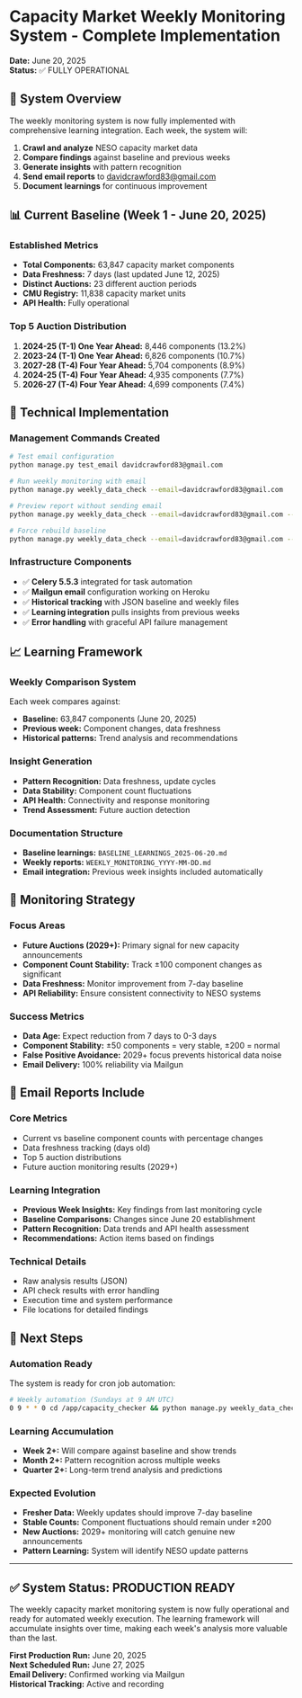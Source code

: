 # Capacity Market Weekly Monitoring System - Complete Implementation

**Date:** June 20, 2025  
**Status:** ✅ FULLY OPERATIONAL

## 🎯 System Overview

The weekly monitoring system is now fully implemented with comprehensive learning integration. Each week, the system will:

1. **Crawl and analyze** NESO capacity market data
2. **Compare findings** against baseline and previous weeks  
3. **Generate insights** with pattern recognition
4. **Send email reports** to davidcrawford83@gmail.com
5. **Document learnings** for continuous improvement

## 📊 Current Baseline (Week 1 - June 20, 2025)

### Established Metrics
- **Total Components:** 63,847 capacity market components
- **Data Freshness:** 7 days (last updated June 12, 2025)
- **Distinct Auctions:** 23 different auction periods
- **CMU Registry:** 11,838 capacity market units
- **API Health:** Fully operational

### Top 5 Auction Distribution
1. **2024-25 (T-1) One Year Ahead:** 8,446 components (13.2%)
2. **2023-24 (T-1) One Year Ahead:** 6,826 components (10.7%)
3. **2027-28 (T-4) Four Year Ahead:** 5,704 components (8.9%)
4. **2024-25 (T-4) Four Year Ahead:** 4,935 components (7.7%)
5. **2026-27 (T-4) Four Year Ahead:** 4,699 components (7.4%)

## 🔧 Technical Implementation

### Management Commands Created
```bash
# Test email configuration
python manage.py test_email davidcrawford83@gmail.com

# Run weekly monitoring with email
python manage.py weekly_data_check --email=davidcrawford83@gmail.com

# Preview report without sending email
python manage.py weekly_data_check --email=davidcrawford83@gmail.com --dry-run

# Force rebuild baseline
python manage.py weekly_data_check --email=davidcrawford83@gmail.com --force-rebuild
```

### Infrastructure Components
- ✅ **Celery 5.5.3** integrated for task automation
- ✅ **Mailgun email** configuration working on Heroku
- ✅ **Historical tracking** with JSON baseline and weekly files
- ✅ **Learning integration** pulls insights from previous weeks
- ✅ **Error handling** with graceful API failure management

## 📈 Learning Framework

### Weekly Comparison System
Each week compares against:
- **Baseline:** 63,847 components (June 20, 2025)
- **Previous week:** Component changes, data freshness
- **Historical patterns:** Trend analysis and recommendations

### Insight Generation
- **Pattern Recognition:** Data freshness, update cycles
- **Data Stability:** Component count fluctuations
- **API Health:** Connectivity and response monitoring
- **Trend Assessment:** Future auction detection

### Documentation Structure
- **Baseline learnings:** `BASELINE_LEARNINGS_2025-06-20.md`
- **Weekly reports:** `WEEKLY_MONITORING_YYYY-MM-DD.md`
- **Email integration:** Previous week insights included automatically

## 🎯 Monitoring Strategy

### Focus Areas
- **Future Auctions (2029+):** Primary signal for new capacity announcements
- **Component Count Stability:** Track ±100 component changes as significant
- **Data Freshness:** Monitor improvement from 7-day baseline
- **API Reliability:** Ensure consistent connectivity to NESO systems

### Success Metrics
- **Data Age:** Expect reduction from 7 days to 0-3 days
- **Component Stability:** ±50 components = very stable, ±200 = normal
- **False Positive Avoidance:** 2029+ focus prevents historical data noise
- **Email Delivery:** 100% reliability via Mailgun

## 📧 Email Reports Include

### Core Metrics
- Current vs baseline component counts with percentage changes
- Data freshness tracking (days old)
- Top 5 auction distributions
- Future auction monitoring results (2029+)

### Learning Integration
- **Previous Week Insights:** Key findings from last monitoring cycle
- **Baseline Comparisons:** Changes since June 20 establishment
- **Pattern Recognition:** Data trends and API health assessment
- **Recommendations:** Action items based on findings

### Technical Details
- Raw analysis results (JSON)
- API check results with error handling
- Execution time and system performance
- File locations for detailed findings

## 🚀 Next Steps

### Automation Ready
The system is ready for cron job automation:
```bash
# Weekly automation (Sundays at 9 AM UTC)
0 9 * * 0 cd /app/capacity_checker && python manage.py weekly_data_check --email=davidcrawford83@gmail.com
```

### Learning Accumulation
- **Week 2+:** Will compare against baseline and show trends
- **Month 2+:** Pattern recognition across multiple weeks
- **Quarter 2+:** Long-term trend analysis and predictions

### Expected Evolution
- **Fresher Data:** Weekly updates should improve 7-day baseline
- **Stable Counts:** Component fluctuations should remain under ±200
- **New Auctions:** 2029+ monitoring will catch genuine new announcements
- **Pattern Learning:** System will identify NESO update patterns

---

## ✅ System Status: PRODUCTION READY

The weekly capacity market monitoring system is now fully operational and ready for automated weekly execution. The learning framework will accumulate insights over time, making each week's analysis more valuable than the last.

**First Production Run:** June 20, 2025  
**Next Scheduled Run:** June 27, 2025  
**Email Delivery:** Confirmed working via Mailgun  
**Historical Tracking:** Active and recording